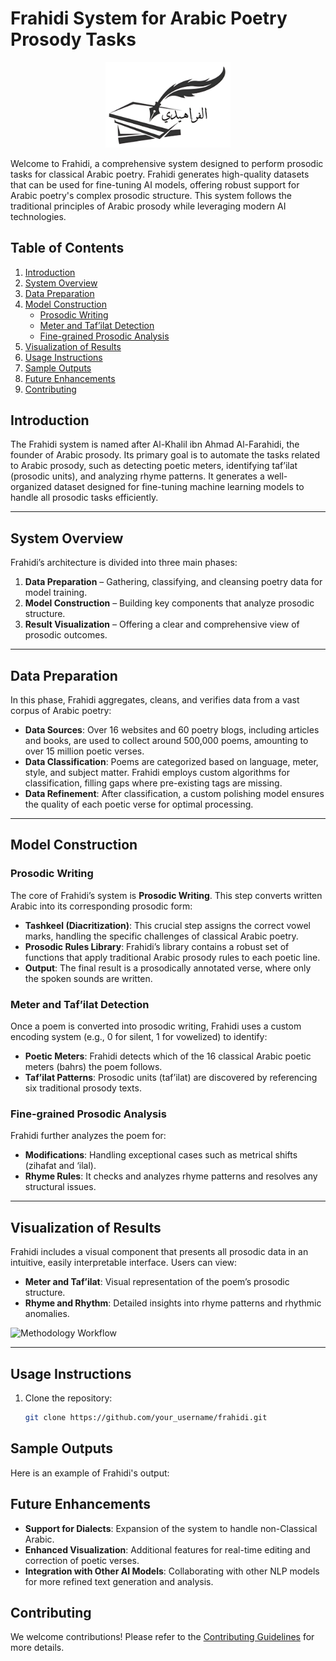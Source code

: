 # Frahidi System for Arabic Poetry Prosody Tasks

 <p align="center"> 
 <img src = "https://raw.githubusercontent.com/droaas/Frahidi/main/images/FarahidiLogo.png" width = "200px"/>
 </p>
 
Welcome to Frahidi, a comprehensive system designed to perform prosodic tasks for classical Arabic poetry. Frahidi generates high-quality datasets that can be used for fine-tuning AI models, offering robust support for Arabic poetry's complex prosodic structure. This system follows the traditional principles of Arabic prosody while leveraging modern AI technologies.

## Table of Contents
1. [Introduction](#introduction)
2. [System Overview](#system-overview)
3. [Data Preparation](#data-preparation)
4. [Model Construction](#model-construction)
   - [Prosodic Writing](#prosodic-writing)
   - [Meter and Taf’ilat Detection](#meter-and-tafilat-detection)
   - [Fine-grained Prosodic Analysis](#fine-grained-prosodic-analysis)
5. [Visualization of Results](#visualization-of-results)
6. [Usage Instructions](#usage-instructions)
7. [Sample Outputs](#sample-outputs)
8. [Future Enhancements](#future-enhancements)
9. [Contributing](#contributing)

## Introduction
The Frahidi system is named after Al-Khalil ibn Ahmad Al-Farahidi, the founder of Arabic prosody. Its primary goal is to automate the tasks related to Arabic prosody, such as detecting poetic meters, identifying taf’ilat (prosodic units), and analyzing rhyme patterns. It generates a well-organized dataset designed for fine-tuning machine learning models to handle all prosodic tasks efficiently.

---

## System Overview
Frahidi’s architecture is divided into three main phases:
1. **Data Preparation** – Gathering, classifying, and cleansing poetry data for model training.
2. **Model Construction** – Building key components that analyze prosodic structure.
3. **Result Visualization** – Offering a clear and comprehensive view of prosodic outcomes.

---

## Data Preparation
In this phase, Frahidi aggregates, cleans, and verifies data from a vast corpus of Arabic poetry:
- **Data Sources**: Over 16 websites and 60 poetry blogs, including articles and books, are used to collect around 500,000 poems, amounting to over 15 million poetic verses.
- **Data Classification**: Poems are categorized based on language, meter, style, and subject matter. Frahidi employs custom algorithms for classification, filling gaps where pre-existing tags are missing.
- **Data Refinement**: After classification, a custom polishing model ensures the quality of each poetic verse for optimal processing.

---

## Model Construction

### Prosodic Writing
The core of Frahidi’s system is **Prosodic Writing**. This step converts written Arabic into its corresponding prosodic form:
- **Tashkeel (Diacritization)**: This crucial step assigns the correct vowel marks, handling the specific challenges of classical Arabic poetry.
- **Prosodic Rules Library**: Frahidi’s library contains a robust set of functions that apply traditional Arabic prosody rules to each poetic line.
- **Output**: The final result is a prosodically annotated verse, where only the spoken sounds are written.

### Meter and Taf’ilat Detection
Once a poem is converted into prosodic writing, Frahidi uses a custom encoding system (e.g., 0 for silent, 1 for vowelized) to identify:
- **Poetic Meters**: Frahidi detects which of the 16 classical Arabic poetic meters (bahrs) the poem follows.
- **Taf’ilat Patterns**: Prosodic units (taf’ilat) are discovered by referencing six traditional prosody texts.

### Fine-grained Prosodic Analysis
Frahidi further analyzes the poem for:
- **Modifications**: Handling exceptional cases such as metrical shifts (zihafat and ‘ilal).
- **Rhyme Rules**: It checks and analyzes rhyme patterns and resolves any structural issues.

---

## Visualization of Results
Frahidi includes a visual component that presents all prosodic data in an intuitive, easily interpretable interface. Users can view:
- **Meter and Taf’ilat**: Visual representation of the poem’s prosodic structure.
- **Rhyme and Rhythm**: Detailed insights into rhyme patterns and rhythmic anomalies.

![Methodology Workflow](path_to_methodology_image)

---

## Usage Instructions
1. Clone the repository:
   ```bash
   git clone https://github.com/your_username/frahidi.git

## Sample Outputs
Here is an example of Frahidi's output:


## Future Enhancements
- **Support for Dialects**: Expansion of the system to handle non-Classical Arabic.
- **Enhanced Visualization**: Additional features for real-time editing and correction of poetic verses.
- **Integration with Other AI Models**: Collaborating with other NLP models for more refined text generation and analysis.

## Contributing
We welcome contributions! Please refer to the [Contributing Guidelines](CONTRIBUTING.md) for more details.
